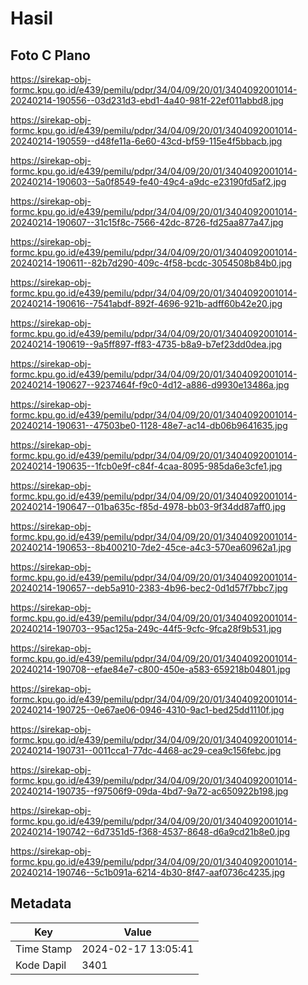 # Hasil

## Foto C Plano

https://sirekap-obj-formc.kpu.go.id/e439/pemilu/pdpr/34/04/09/20/01/3404092001014-20240214-190556--03d231d3-ebd1-4a40-981f-22ef011abbd8.jpg

https://sirekap-obj-formc.kpu.go.id/e439/pemilu/pdpr/34/04/09/20/01/3404092001014-20240214-190559--d48fe11a-6e60-43cd-bf59-115e4f5bbacb.jpg

https://sirekap-obj-formc.kpu.go.id/e439/pemilu/pdpr/34/04/09/20/01/3404092001014-20240214-190603--5a0f8549-fe40-49c4-a9dc-e23190fd5af2.jpg

https://sirekap-obj-formc.kpu.go.id/e439/pemilu/pdpr/34/04/09/20/01/3404092001014-20240214-190607--31c15f8c-7566-42dc-8726-fd25aa877a47.jpg

https://sirekap-obj-formc.kpu.go.id/e439/pemilu/pdpr/34/04/09/20/01/3404092001014-20240214-190611--82b7d290-409c-4f58-bcdc-3054508b84b0.jpg

https://sirekap-obj-formc.kpu.go.id/e439/pemilu/pdpr/34/04/09/20/01/3404092001014-20240214-190616--7541abdf-892f-4696-921b-adff60b42e20.jpg

https://sirekap-obj-formc.kpu.go.id/e439/pemilu/pdpr/34/04/09/20/01/3404092001014-20240214-190619--9a5ff897-ff83-4735-b8a9-b7ef23dd0dea.jpg

https://sirekap-obj-formc.kpu.go.id/e439/pemilu/pdpr/34/04/09/20/01/3404092001014-20240214-190627--9237464f-f9c0-4d12-a886-d9930e13486a.jpg

https://sirekap-obj-formc.kpu.go.id/e439/pemilu/pdpr/34/04/09/20/01/3404092001014-20240214-190631--47503be0-1128-48e7-ac14-db06b9641635.jpg

https://sirekap-obj-formc.kpu.go.id/e439/pemilu/pdpr/34/04/09/20/01/3404092001014-20240214-190635--1fcb0e9f-c84f-4caa-8095-985da6e3cfe1.jpg

https://sirekap-obj-formc.kpu.go.id/e439/pemilu/pdpr/34/04/09/20/01/3404092001014-20240214-190647--01ba635c-f85d-4978-bb03-9f34dd87aff0.jpg

https://sirekap-obj-formc.kpu.go.id/e439/pemilu/pdpr/34/04/09/20/01/3404092001014-20240214-190653--8b400210-7de2-45ce-a4c3-570ea60962a1.jpg

https://sirekap-obj-formc.kpu.go.id/e439/pemilu/pdpr/34/04/09/20/01/3404092001014-20240214-190657--deb5a910-2383-4b96-bec2-0d1d57f7bbc7.jpg

https://sirekap-obj-formc.kpu.go.id/e439/pemilu/pdpr/34/04/09/20/01/3404092001014-20240214-190703--95ac125a-249c-44f5-9cfc-9fca28f9b531.jpg

https://sirekap-obj-formc.kpu.go.id/e439/pemilu/pdpr/34/04/09/20/01/3404092001014-20240214-190708--efae84e7-c800-450e-a583-659218b04801.jpg

https://sirekap-obj-formc.kpu.go.id/e439/pemilu/pdpr/34/04/09/20/01/3404092001014-20240214-190725--0e67ae06-0946-4310-9ac1-bed25dd1110f.jpg

https://sirekap-obj-formc.kpu.go.id/e439/pemilu/pdpr/34/04/09/20/01/3404092001014-20240214-190731--0011cca1-77dc-4468-ac29-cea9c156febc.jpg

https://sirekap-obj-formc.kpu.go.id/e439/pemilu/pdpr/34/04/09/20/01/3404092001014-20240214-190735--f97506f9-09da-4bd7-9a72-ac650922b198.jpg

https://sirekap-obj-formc.kpu.go.id/e439/pemilu/pdpr/34/04/09/20/01/3404092001014-20240214-190742--6d7351d5-f368-4537-8648-d6a9cd21b8e0.jpg

https://sirekap-obj-formc.kpu.go.id/e439/pemilu/pdpr/34/04/09/20/01/3404092001014-20240214-190746--5c1b091a-6214-4b30-8f47-aaf0736c4235.jpg


## Metadata

| Key        | Value               |
| ---------- | ------------------- |
| Time Stamp | 2024-02-17 13:05:41 |
| Kode Dapil | 3401                |



